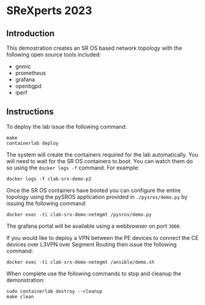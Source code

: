 # SReXperts 2023

## Introduction

This demostration creates an SR OS based network topology with the following open source tools included:

* gnmic
* prometheus
* grafana
* openbgpd
* iperf

## Instructions

To deploy the lab issue the following command:

```
make
containerlab deploy
```

The system will create the containers required for the lab automatically.  You will need to wait for the 
SR OS containers to boot.  You can watch them do so using the `docker logs -f` command.  For example:

```
docker logs -f clab-srx-demo-p2
```

Once the SR OS containers have booted you can configure the entire topology using the pySROS application 
provided in `./pysros/demo.py` by issuing the following command:

```
docker exec -ti clab-srx-demo-netmgmt /pysros/demo.py
```

The grafana portal will be available using a webbrowser on port `3000`.

If you would like to deploy a VPN between the PE devices to connect the CE devices over L3VPN over Segment Routing
then issue the following command:

```
docker exec -ti clab-srx-demo-netmgmt /ansible/demo.sh
```

When complete use the following commands to stop and cleanup the demonstration:

```
sudo containerlab destroy --cleanup
make clean
```
